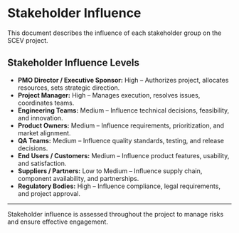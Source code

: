 # Stakeholder Influence

This document describes the influence of each stakeholder group on the SCEV project.

## Stakeholder Influence Levels

- **PMO Director / Executive Sponsor:** High – Authorizes project, allocates resources, sets strategic direction.
- **Project Manager:** High – Manages execution, resolves issues, coordinates teams.
- **Engineering Teams:** Medium – Influence technical decisions, feasibility, and innovation.
- **Product Owners:** Medium – Influence requirements, prioritization, and market alignment.
- **QA Teams:** Medium – Influence quality standards, testing, and release decisions.
- **End Users / Customers:** Medium – Influence product features, usability, and satisfaction.
- **Suppliers / Partners:** Low to Medium – Influence supply chain, component availability, and partnerships.
- **Regulatory Bodies:** High – Influence compliance, legal requirements, and project approval.

---

Stakeholder influence is assessed throughout the project to manage risks and ensure effective engagement.
